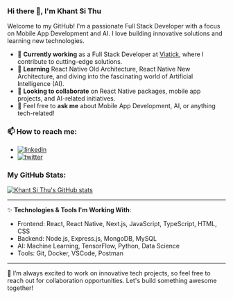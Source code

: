 ### Hi there 👋, I'm Khant Si Thu

Welcome to my GitHub! I'm a passionate Full Stack Developer with a focus on Mobile App Development and AI. I love building innovative solutions and learning new technologies.

- 🔭 **Currently working** as a Full Stack Developer at [Viatick](https://viatick.com/), where I contribute to cutting-edge solutions.
- 🌱 **Learning** React Native Old Architecture, React Native New Architecture, and diving into the fascinating world of Artificial Intelligence (AI).
- 👯 **Looking to collaborate** on React Native packages, mobile app projects, and AI-related initiatives.
- 💬 Feel free to **ask me** about Mobile App Development, AI, or anything tech-related!

### 📫 How to reach me:
- [![linkedin](https://img.shields.io/badge/linkedin-0A66C2?style=for-the-badge&logo=linkedin&logoColor=white)](https://www.linkedin.com/in/khant-si-thu-2146a3194/)
- [![twitter](https://img.shields.io/badge/twitter-1DA1F2?style=for-the-badge&logo=twitter&logoColor=white)](https://twitter.com/KhantZero)

### My GitHub Stats:
[![Khant Si Thu's GitHub stats](https://github-readme-stats.vercel.app/api?username=khantsithu1998&show_icons=true&count_private=true&hide=prs&hide_title=true&theme=radical)](https://github.com/khantsithu1998)

---

✨ **Technologies & Tools I'm Working With**:
- Frontend: React, React Native, Next.js, JavaScript, TypeScript, HTML, CSS
- Backend: Node.js, Express.js, MongoDB, MySQL
- AI: Machine Learning, TensorFlow, Python, Data Science
- Tools: Git, Docker, VSCode, Postman

---

🔧 I’m always excited to work on innovative tech projects, so feel free to reach out for collaboration opportunities. Let's build something awesome together!

